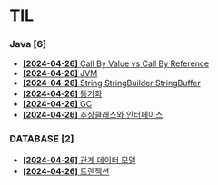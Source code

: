 # TIL
 
### Java [6]
- [**[2024-04-26]**  Call By Value vs Call By Reference](https://github.com/A-lass/TIL/blob/main/Java/Call_By_Value_vs_Call_By_Reference.md)
- [**[2024-04-26]**  JVM](https://github.com/A-lass/TIL/blob/main/Java/JVM.md)
- [**[2024-04-26]**  String StringBuilder StringBuffer](https://github.com/A-lass/TIL/blob/main/Java/String_StringBuilder_StringBuffer.md)
- [**[2024-04-26]**  동기화](https://github.com/A-lass/TIL/blob/main/Java/동기화.md)
- [**[2024-04-26]**  GC](https://github.com/A-lass/TIL/blob/main/Java/GC.md)
- [**[2024-04-26]**  추상클래스와 인터페이스](https://github.com/A-lass/TIL/blob/main/Java/추상클래스와_인터페이스.md)
### DATABASE [2]
- [**[2024-04-26]**  관계 데이터 모델](https://github.com/A-lass/TIL/blob/main/DATABASE/관계_데이터_모델.md)
- [**[2024-04-26]**  트랜잭션](https://github.com/A-lass/TIL/blob/main/DATABASE/트랜잭션.md)
